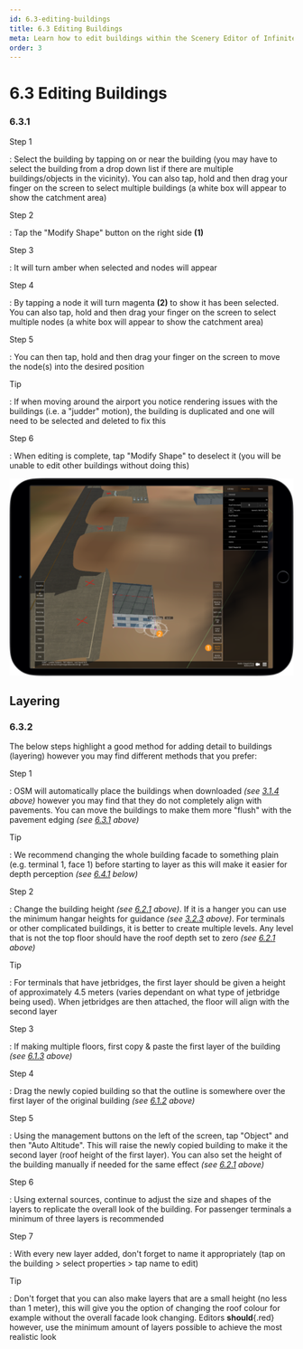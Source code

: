 ```yaml
---
id: 6.3-editing-buildings
title: 6.3 Editing Buildings
meta: Learn how to edit buildings within the Scenery Editor of Infinite Flight.
order: 3
---
```




# 6.3 Editing Buildings

### 6.3.1

Step 1

: Select the building by tapping on or near the building (you may have to select the building from a drop down list if there are multiple buildings/objects in the vicinity). You can also tap, hold and then drag your finger on the screen to select multiple buildings (a white box will appear to show the catchment area) 



Step 2

: Tap the "Modify Shape" button on the right side **(1)**



Step 3

: It will turn amber when selected and nodes will appear



Step 4

: By tapping a node it will turn magenta **(2)** to show it has been selected. You can also tap, hold and then drag your finger on the screen to select multiple nodes (a white box will appear to show the catchment area)



Step 5

: You can then tap, hold and then drag your finger on the screen to move the node(s) into the desired position



Tip

: If when moving around the airport you notice rendering issues with the buildings (i.e. a "judder" motion), the building is duplicated and one will need to be selected and deleted to fix this



Step 6

: When editing is complete, tap "Modify Shape" to deselect it (you will be unable to edit other buildings without doing this) 



![Image 6.3.1.1 - Editing Buildings](_images/manual/frames/6.3.1.1b.png)



## Layering

### 6.3.2

The below steps highlight a good method for adding detail to buildings (layering) however you may find different methods that you prefer:



Step 1

: OSM will automatically place the buildings when downloaded *(see [3.1.4](/guide/scenery-editor-manual/3.-getting-started/3.1-first-steps#3.1.4) above)* however you may find that they do not completely align with pavements. You can move the buildings to make them more "flush" with the pavement edging *(see [6.3.1](/guide/scenery-editor-manual/6.-buildings-and-facades/6.3-editing-buildings#6.3.1) above)*



Tip

: We recommend changing the whole building facade to something plain (e.g. terminal 1, face 1) before starting to layer as this will make it easier for depth perception *(see [6.4.1](/guide/scenery-editor-manual/6.-buildings-and-facades/6.4-editing-facades#6.4.1) below)*



Step 2

: Change the building height *(see [6.2.1](/guide/scenery-editor-manual/6.-buildings-and-facades/6.2-properties#6.2.1) above)*. If it is a hanger you can use the minimum hangar heights for guidance *(see [3.2.3](/guide/scenery-editor-manual/3.-getting-started/3.2-aircraft-categories#3.2.3) above)*. For terminals or other complicated buildings, it is better to create multiple levels. Any level that is not the top floor should have the roof depth set to zero *(see [6.2.1](/guide/scenery-editor-manual/6.-buildings-and-facades/6.2-properties#6.2.1) above)*



Tip

: For terminals that have jetbridges, the first layer should be given a height of approximately 4.5 meters (varies dependant on what type of jetbridge being used). When jetbridges are then attached, the floor will align with the second layer



Step 3

: If making multiple floors, first copy & paste the first layer of the building *(see [6.1.3](/guide/scenery-editor-manual/6.-buildings-and-facades/6.1-selection-and-placement#6.1.3) above)*



Step 4

: Drag the newly copied building so that the outline is somewhere over the first layer of the original building *(see [6.1.2](/guide/scenery-editor-manual/6.-buildings-and-facades/6.1-selection-and-placement#6.1.2) above)*



Step 5

: Using the management buttons on the left of the screen, tap "Object" and then "Auto Altitude". This will raise the newly copied building to make it the second layer (roof height of the first layer). You can also set the height of the building manually if needed for the same effect *(see [6.2.1](/guide/scenery-editor-manual/6.-buildings-and-facades/6.2-properties#6.2.1) above)*



Step 6

: Using external sources, continue to adjust the size and shapes of the layers to replicate the overall look of the building. For passenger terminals a minimum of three layers is recommended



Step 7

: With every new layer added, don't forget to name it appropriately (tap on the building > select properties > tap name to edit)



Tip

: Don't forget that you can also make layers that are a small height (no less than 1 meter), this will give you the option of changing the roof colour for example without the overall facade look changing. Editors **should**{.red} however, use the minimum amount of layers possible to achieve the most realistic look
